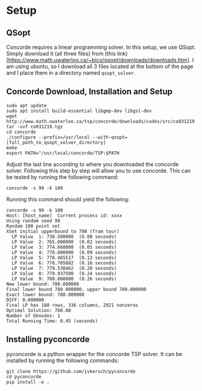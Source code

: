 # Setup 

## QSopt
Concorde requires a linear programming solver. In this setup, we use QSopt. Simply download it (all three files) from (this link)[https://www.math.uwaterloo.ca/~bico/qsopt/downloads/downloads.htm]. I am using ubuntu, so I download all 3 files located at the bottom of the page and I place them in a directory named `qsopt_solver`. 

## Concorde Download, Installation and Setup
```
sudo apt update
sudo apt install build-essential libgmp-dev libgsl-dev
wget http://www.math.uwaterloo.ca/tsp/concorde/downloads/codes/src/co031219.tgz
tar -xvf co031219.tgz
cd concorde
./configure --prefix=/usr/local --with-qsopt=[full_path_to_qsopt_solver_directory]
make
export PATH="/usr/local/concorde/TSP:$PATH
```
Adjust the last line according to where you downloaded the concorde solver. Following this step by step will allow you to use concorde. This can be tested by running the following command:
```
concorde -s 99 -k 100
```
Running this command should yield the following:

```
concorde -s 99 -k 100
Host: [host_name]  Current process id: xxxx
Using random seed 99
Random 100 point set
XSet initial upperbound to 780 (from tour)
  LP Value  1: 738.500000  (0.00 seconds)
  LP Value  2: 765.000000  (0.02 seconds)
  LP Value  3: 774.660000  (0.05 seconds)
  LP Value  4: 778.000000  (0.09 seconds)
  LP Value  5: 778.465517  (0.13 seconds)
  LP Value  6: 778.705882  (0.16 seconds)
  LP Value  7: 779.538462  (0.20 seconds)
  LP Value  8: 779.937500  (0.24 seconds)
  LP Value  9: 780.000000  (0.26 seconds)
New lower bound: 780.000000
Final lower bound 780.000000, upper bound 780.000000
Exact lower bound: 780.000000
DIFF: 0.000000
Final LP has 180 rows, 336 columns, 2921 nonzeros
Optimal Solution: 780.00
Number of bbnodes: 1
Total Running Time: 0.45 (seconds)
```

## Installing pyconcorde
pyconcorde is a python wrapper for the concorde TSP solver. It can be installed by running the following commands:
```
git clone https://github.com/jvkersch/pyconcorde
cd pyconcorde
pip install -e .
```